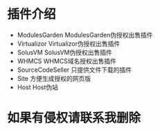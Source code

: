 

# 插件介绍
* ModulesGarden ModulesGarden伪授权出售插件
* Virtualizor Virtualizor伪授权出售插件
* SolusVM SolusVM伪授权出售插件
* WHMCS WHMCS域名授权出售插件
* SourceCodeSeller 只提供文件下载的插件
* Site 方便生成授权的网页版
* Host Host伪站

# 如果有侵权请联系我删除
